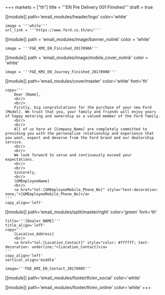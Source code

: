 +++
markets = ["th"]
title = '''EN Pre Delivery 001 Finished'''
draft = true

[[module]]
path='email_modules/header/logo'
color='white'

	image = '''white'''
	url_link = '''https://www.ford.co.th/en/'''

[[module]]
path = 'email_modules/image/banner_nolink'
color = 'white'

	image = '''FGE_KMI_EN_Finished_20170906'''

[[module]]
path = 'email_modules/image/mobile_cover_nolink'
color = 'white'

	image = '''FGE_KMI_EN_Journey_Finished_20170908'''

[[module]]
path='email_modules/cover/master'
color='white'
font='th'

	copy='''
		Dear [Name],
		<br/>
		<br/>
		Firstly, big congratulations for the purchase of your new Ford [Model]. We trust that you, your family and friends will enjoy years of happy motoring and ownership as a valued member of the Ford family. 
		<br/>
		<br/>
		All of us here at [Company_Name] are completely committed to providing you with the personalize relationship and experience that you want, expect and deserve from the Ford brand and our dealership service. 
		<br/>
		<br/>
		We look forward to serve and continuously exceed your expectations.
		<br/>
		<br/>
		Sincerely,
		<br/>
		[GMEmployeeName]
		<br/>
		<a href="tel:[GMEmployeeMobile_Phone_No]" style="text-decoration: none;">[GMEmployeeMobile_Phone_No]</a>
	'''
	copy_align='left'

[[module]]
path='email_modules/split/master/right'
color='green'
font='th'

	title='''[Dealer_NAME]'''
	title_align='left'
	copy='''
		[Location_Address]
		<br/>
		<a href="tel:[Location_Contact]" style="color: #ffffff; text-decoration: underline;">[Location_Contact]</a>
	'''
	copy_align='left'
	vertical_align='middle'

	image='''FGE_KMI_EN_Contact_20170905'''

[[module]]
path='email_modules/footer/th/en_social'
color='white'

[[module]]
path='email_modules/footer/th/en_online'
color='white'
+++